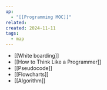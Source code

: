 ```yaml
---
up:
  - "[[Programming MOC]]"
related: 
created: 2024-11-11
tags:
  - map
---
```


- [[White boarding]]
- [[How to Think Like a Programmer]]
- [[Pseudocode]]
- [[Flowcharts]]
- [[Algorithm]]
